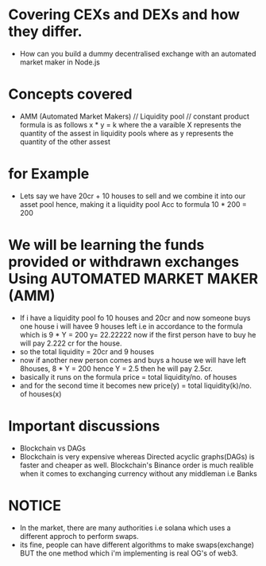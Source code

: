  # Covering CEXs and DEXs and how they differ. 
 * How can you build a dummy decentralised exchange with an automated market maker in Node.js
 # Concepts covered 
 * AMM (Automated Market Makers) // Liquidity pool // constant product formula is as follows
 x * y = k where the a varaible X represents the quantity of the assest in liquidity pools where as y represents the quantity of the other assest 
 # for Example
 * Lets say we have 20cr + 10 houses to sell and we combine it into our asset pool hence, making it a liquidity pool Acc to formula 10 * 200 = 200 
 # We will be learning the funds provided or withdrawn exchanges Using AUTOMATED MARKET MAKER (AMM)
 * If i have a liquidity pool fo 10 houses and 20cr and now someone buys one house i will havee 9 houses left i.e in accordance to the formula which is 9 * Y = 200
 y= 22.22222 now if the first person have to buy he will pay 2.222 cr for the house.
 * so the total liquidity = 20cr and 9 houses  
 * now if another new person comes and buys a house we will have left 8houses, 8 * Y = 200 hence Y = 2.5 then he will pay 2.5cr.
 * basically it runs on the formula price = total liquidity/no. of houses
 * and for the second time it becomes new price(y) = total liquidity(k)/no. of houses(x)

# Important discussions 
* Blockchain vs DAGs 
* Blockchain is very expensive whereas Directed acyclic graphs(DAGs) is faster and cheaper as well. Blockchain's Binance order is much realible when it comes to exchanging currency without any middleman i.e Banks

# NOTICE 
* In the market, there are many authorities i.e solana which uses a different approch to perform swaps. 
* its fine, people can have different algorithms to make swaps(exchange) BUT the one method which i'm implementing is real OG's of web3. 
